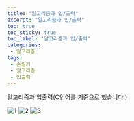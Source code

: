 ```yaml
---
title: "알고리즘과 입/출력"
excerpt: "알고리즘과 입/출력"
toc: true
toc_sticky: true
toc_label: "알고리즘과 입/출력"
categories:
 - 알고리즘
tags:
 - 손필기
 - 알고리즘
 - 입출력
---
```


알고리즘과 입출력(C언어를 기준으로 했습니다.)

![1](https://user-images.githubusercontent.com/65299607/118785363-c18c4780-b8cb-11eb-8fe4-a83700a6dfc1.jpg)
![2](https://user-images.githubusercontent.com/65299607/118785370-c2bd7480-b8cb-11eb-8a6a-9de459921e6e.jpg)
![3](https://user-images.githubusercontent.com/65299607/118785379-c4873800-b8cb-11eb-94e8-85351c9c5fdf.jpg)
